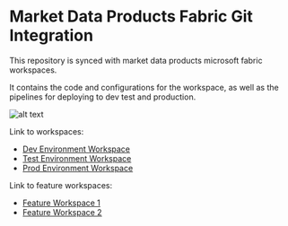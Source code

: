 # Market Data Products Fabric Git Integration
This repository is synced with market data products microsoft fabric workspaces. 

It contains the code and configurations for the workspace, as well as the pipelines for deploying to dev test and production.

![alt text](https://learn.microsoft.com/en-us/fabric/cicd/media/manage-deployment/git-build.png "Title")

Link to workspaces:

- [Dev Environment Workspace](https://app.fabric.microsoft.com/groups/e7787afa-5823-4d22-8ca2-af0f38d1a339)
- [Test Environment Workspace](https://app.fabric.microsoft.com/groups/cb5044bf-b47b-4a8b-939e-2fb21e235985)
- [Prod Environment Workspace](https://app.fabric.microsoft.com/groups/472e684d-212d-49c0-a3f1-0b2d0756dc19)

Link to feature workspaces:

- [Feature Workspace 1](https://app.fabric.microsoft.com/groups/a9b81e29-69e9-43e5-a605-81643ce56b09)
- [Feature Workspace 2](https://app.fabric.microsoft.com/groups/63831729-0c77-4bf0-8519-4118b7d522dd)